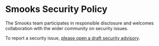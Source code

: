 # Smooks Security Policy

The Smooks team participates in responsible disclosure and welcomes collaboration with the wider community on security issues.

To report a security issue, [please open a draft security advisory](security/advisories/new).